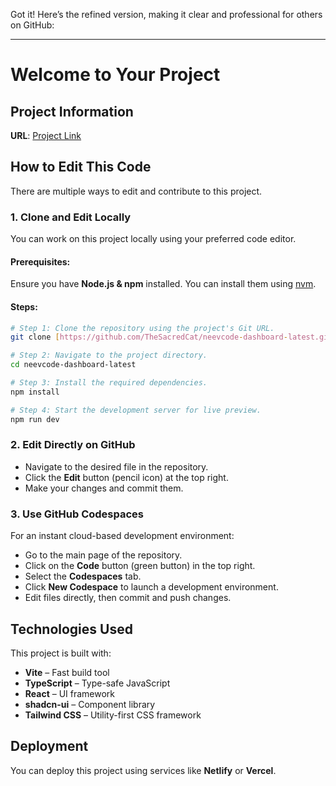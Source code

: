 Got it! Here’s the refined version, making it clear and professional for others on GitHub:  

---

# Welcome to Your Project  

## Project Information  

**URL**: [Project Link](https://67b596e96a31a61b3e8e11fb--neevcode-admin.netlify.app/)  

## How to Edit This Code  

There are multiple ways to edit and contribute to this project.  

### 1. Clone and Edit Locally  

You can work on this project locally using your preferred code editor.  

#### Prerequisites:  
Ensure you have **Node.js & npm** installed. You can install them using [nvm](https://github.com/nvm-sh/nvm#installing-and-updating).  

#### Steps:  

```sh
# Step 1: Clone the repository using the project's Git URL.
git clone [https://github.com/TheSacredCat/neevcode-dashboard-latest.git]

# Step 2: Navigate to the project directory.
cd neevcode-dashboard-latest

# Step 3: Install the required dependencies.
npm install

# Step 4: Start the development server for live preview.
npm run dev
```

### 2. Edit Directly on GitHub  

- Navigate to the desired file in the repository.  
- Click the **Edit** button (pencil icon) at the top right.  
- Make your changes and commit them.  

### 3. Use GitHub Codespaces  

For an instant cloud-based development environment:  

- Go to the main page of the repository.  
- Click on the **Code** button (green button) in the top right.  
- Select the **Codespaces** tab.  
- Click **New Codespace** to launch a development environment.  
- Edit files directly, then commit and push changes.  

## Technologies Used  

This project is built with:  

- **Vite** – Fast build tool  
- **TypeScript** – Type-safe JavaScript  
- **React** – UI framework  
- **shadcn-ui** – Component library  
- **Tailwind CSS** – Utility-first CSS framework  

## Deployment  

You can deploy this project using services like **Netlify** or **Vercel**.  
